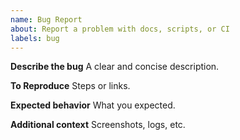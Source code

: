 ```yaml
---
name: Bug Report
about: Report a problem with docs, scripts, or CI
labels: bug
---
```


**Describe the bug**
A clear and concise description.

**To Reproduce**
Steps or links.

**Expected behavior**
What you expected.

**Additional context**
Screenshots, logs, etc.
